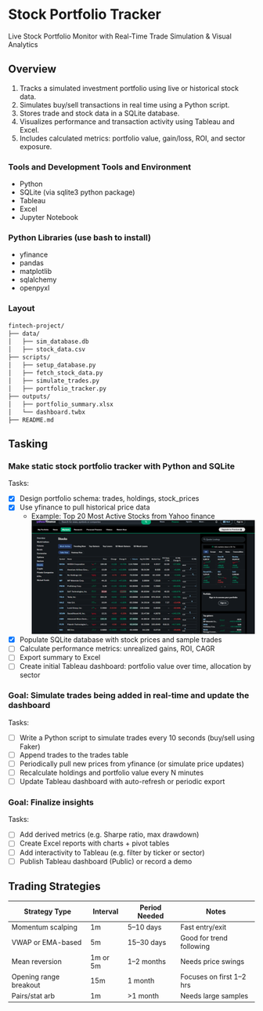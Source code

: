 # Stock Portfolio Tracker
Live Stock Portfolio Monitor with Real-Time Trade Simulation &amp; Visual Analytics

## Overview
1. Tracks a simulated investment portfolio using live or historical stock data.
2. Simulates buy/sell transactions in real time using a Python script.
3. Stores trade and stock data in a SQLite database.
4. Visualizes performance and transaction activity using Tableau and Excel.
5. Includes calculated metrics: portfolio value, gain/loss, ROI, and sector exposure.

### Tools and Development Tools and Environment
- Python
- SQLite (via sqlite3 python package)
- Tableau
- Excel
- Jupyter Notebook

### Python Libraries (use bash to install)
- yfinance
- pandas
- matplotlib
- sqlalchemy
- openpyxl  

### Layout

```
fintech-project/
├── data/
│   ├── sim_database.db
│   ├── stock_data.csv
├── scripts/
│   ├── setup_database.py
│   ├── fetch_stock_data.py
│   ├── simulate_trades.py
│   ├── portfolio_tracker.py
├── outputs/
│   ├── portfolio_summary.xlsx
│   └── dashboard.twbx
├── README.md
```

## Tasking
### Make static stock portfolio tracker with Python and SQLite   
Tasks:   
- [X] Design portfolio schema: trades, holdings, stock_prices  
- [X] Use yfinance to pull historical price data
    - Example: Top 20 Most Active Stocks from Yahoo finance
![alt text](image.png)
- [X] Populate SQLite database with stock prices and sample trades
- [ ] Calculate performance metrics: unrealized gains, ROI, CAGR
- [ ] Export summary to Excel
- [ ] Create initial Tableau dashboard: portfolio value over time, allocation by sector  

### Goal: Simulate trades being added in real-time and update the dashboard  
Tasks:  
- [ ] Write a Python script to simulate trades every 10 seconds (buy/sell using Faker)  
- [ ] Append trades to the trades table  
- [ ] Periodically pull new prices from yfinance (or simulate price updates)  
- [ ] Recalculate holdings and portfolio value every N minutes  
- [ ] Update Tableau dashboard with auto-refresh or periodic export  

### Goal: Finalize insights  
Tasks:
- [ ] Add derived metrics (e.g. Sharpe ratio, max drawdown)  
- [ ] Create Excel reports with charts + pivot tables  
- [ ] Add interactivity to Tableau (e.g. filter by ticker or sector)  
- [ ] Publish Tableau dashboard (Public) or record a demo

## Trading Strategies
| Strategy Type          | Interval | Period Needed | Notes                    |
| ---------------------- | -------- | ------------- | ------------------------ |
| Momentum scalping      | 1m       | 5–10 days     | Fast entry/exit          |
| VWAP or EMA-based      | 5m       | 15–30 days    | Good for trend following |
| Mean reversion         | 1m or 5m | 1–2 months    | Needs price swings       |
| Opening range breakout | 15m      | 1 month       | Focuses on first 1–2 hrs |
| Pairs/stat arb         | 1m       | >1 month      | Needs large samples      |


